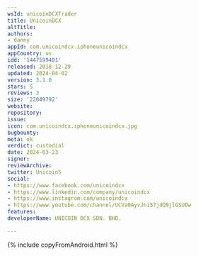 ```yaml
---
wsId: unicoinDCXTrader
title: UnicoinDCX
altTitle: 
authors:
- danny
appId: com.unicoindcx.iphoneunicoindcx
appCountry: us
idd: '1447599401'
released: 2018-12-29
updated: 2024-04-02
version: 3.1.0
stars: 5
reviews: 3
size: '22049792'
website: 
repository: 
issue: 
icon: com.unicoindcx.iphoneunicoindcx.jpg
bugbounty: 
meta: ok
verdict: custodial
date: 2024-03-23
signer: 
reviewArchive: 
twitter: Unicoin5
social:
- https://www.facebook.com/unicoindcx
- https://www.linkedin.com/company/unicoindcx
- https://www.instagram.com/unicoindcx
- https://www.youtube.com/channel/UCVa0AyvJni57jdQ9jlGSUOw
features: 
developerName: UNICOIN DCX SDN. BHD.

---
```


{% include copyFromAndroid.html %}